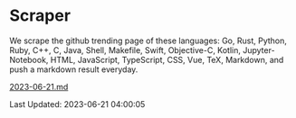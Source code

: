 # Scraper

We scrape the github trending page of these languages: Go, Rust, Python, Ruby, C++, C, Java, Shell, Makefile, Swift, Objective-C, Kotlin, Jupyter-Notebook, HTML, JavaScript, TypeScript, CSS, Vue, TeX, Markdown, and push a markdown result everyday.

[2023-06-21.md](https://github.com/yangwenmai/github-trending-backup/blob/master/2023-06-21.md)

Last Updated: 2023-06-21 04:00:05